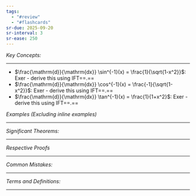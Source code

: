 ```yaml
---
tags:
  - "#review"
  - "#flashcards"
sr-due: 2025-09-20
sr-interval: 3
sr-ease: 250
---
```

*Key Concepts:*
___

- $\frac{\mathrm{d}}{\mathrm{dx}} \sin^{-1}(x) = \frac{1}{\sqrt{1-x^2}}$: Exer - derive this using IFT==.==
- $\frac{\mathrm{d}}{\mathrm{dx}} \cos^{-1}(x) = \frac{-1}{\sqrt{1-x^2}}$: Exer - derive this using IFT==.==
- $\frac{\mathrm{d}}{\mathrm{dx}} \tan^{-1}(x) = \frac{1}{1+x^2}$: Exer - derive this using IFT==.==

*Examples (Excluding inline examples)* 
___

*Significant Theorems:*
___

*Respective Proofs*
___

*Common Mistakes:*
___

*Terms and Definitions:*
___

